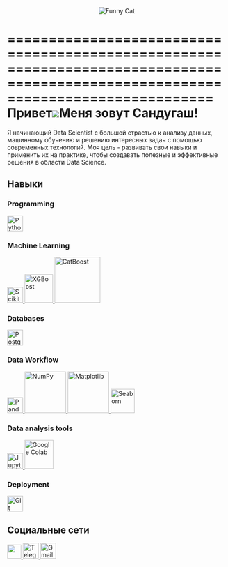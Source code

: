 <div align="center">
  <img src="https://drive.google.com/uc?export=view&id=1BPWx0v0ored_Bc7xDP9kR7r0g7K03qKG" alt="Funny Cat">
</div>

=================================================================================================================================
Привет![](https://user-images.githubusercontent.com/18350557/176309783-0785949b-9127-417c-8b55-ab5a4333674e.gif)Меня зовут Сандугаш!
=================================================================================================================================

Я начинающий Data Scientist с большой страстью к анализу данных, машинному обучению и решению интересных задач с помощью современных технологий. Моя цель - развивать свои навыки и применить их на практике, чтобы создавать полезные и эффективные решения в области Data Science.

## Навыки
### Programming
<!-- Python -->
<p align="left">
  <a href="https://www.python.org/" target="_blank" rel="noreferrer">
    <img src="https://raw.githubusercontent.com/danielcranney/readme-generator/main/public/icons/skills/python-colored.svg" width="36" height="36" alt="Python" /></a>
</p>  

### Machine Learning
<p align="left">
<!-- Scikit-learn -->
  <a href="https://scikit-learn.org/" target="_blank" rel="noreferrer">
    <img src="https://raw.githubusercontent.com/danielcranney/readme-generator/main/public/icons/skills/scikit-learn-colored.svg" width="36" height="36" alt="Scikit-Learn" />
  </a>
<!-- XGBOOST -->
  <a href="https://xgboost.ai/" target="_blank" rel="noreferrer">
    <img src="https://cloud.google.com/ml-engine/images/xgboost-logo.png" width="65" height="65" alt="XGBoost" />
  </a>
<!-- CATBOOST -->
  <a href="https://catboost.ai/" target="_blank" rel="noreferrer">
    <img src="https://mljar.com/images/machine-learning/catboost.png" width="105" height="105" alt="CatBoost" />
  </a>
</p>

### Databases
<p align="left">
<!-- SQL -->
  <a href="https://www.postgresql.org/" target="_blank" rel="noreferrer">
    <img src="https://raw.githubusercontent.com/danielcranney/readme-generator/main/public/icons/skills/postgresql-colored.svg" width="36" height="36" alt="PostgreSQL" />
  </a>
</p>

### Data Workflow
<p align="left">
<!-- Pandas -->
  <a href="https://pandas.pydata.org/" target="_blank" rel="noreferrer">
    <img src="https://seeklogo.com/images/P/pandas-icon-logo-BE10401BF1-seeklogo.com.png" width="36" height="36" alt="Pandas" />
  </a>
<!-- NumPy -->
  <a href="https://numpy.org/" target="_blank" rel="noreferrer">
    <img src="https://codetorial.net/numpy/_images/numpy_logo2.png" width="95" height="95" alt="NumPy" />
  </a>
<!-- Matplotlib -->
  <a href="https://matplotlib.org/" target="_blank" rel="noreferrer">
    <img src="https://matplotlib.org/3.3.0/_images/sphx_glr_logos2_003.png" width="95" height="95" alt="Matplotlib" />
  </a>
<!-- Seaborn -->
  <a href="https://seaborn.pydata.org/" target="_blank" rel="noreferrer">
    <img src="https://th.bing.com/th/id/OIP.unEtYTdTqVeDOiHlCIyvrwAAAA?rs=1&pid=ImgDetMain" width="55" height="55" alt="Seaborn" />
  </a>
</p>

### Data analysis tools
<p align="left">
  <a href="https://jupyter.org/" target="_blank" rel="noreferrer">
    <img src="https://miro.medium.com/v2/resize:fit:1200/1*uPQgsdWJ0ccnA_j_tZjc9g.png" width="36" height="36" alt="Jupyter Notebook" />
  </a>
  <a href="https://colab.research.google.com/" target="_blank" rel="noreferrer">
    <img src="https://user-images.githubusercontent.com/60360540/197354200-423a25a3-0c58-4e87-b9c9-e5e36001603c.png" width="66" height="66" alt="Google Colab" />
  </a>
</p>

### Deployment
<p align="left">
  <a href="https://git-scm.com/" target="_blank" rel="noreferrer">
    <img src="https://raw.githubusercontent.com/danielcranney/readme-generator/main/public/icons/skills/git-colored.svg" width="36" height="36" alt="Git" />
  </a>
</p>
  


## Социальные сети
<p align="left"> 
<!-- Github -->
  <a href="https://www.github.com/theshaikhina" target="_blank" rel="noreferrer"> <picture> <source media="(prefers-color-scheme: dark)" srcset="https://raw.githubusercontent.com/danielcranney/readme-generator/main/public/icons/socials/github-dark.svg" /> <source media="(prefers-color-scheme: light)" srcset="https://raw.githubusercontent.com/danielcranney/readme-generator/main/public/icons/socials/github.svg" /> 
    <img src="https://raw.githubusercontent.com/danielcranney/readme-generator/main/public/icons/socials/github.svg" width="32" height="32" /> </picture> 
  </a>
<!-- Telegram -->
  <a href="https://t.me/theshaikhina" target="_blank" rel="noreferrer">
    <img src="https://logospng.org/download/telegram/logo-telegram-4096.png" width="36" height="36" alt="Telegram" />
  </a>
<!-- G-mail -->
  <a href="https://mail.google.com/mail/?view=cm&fs=1&to=shaikhinasandu@gmail.com" target="_blank" rel="noreferrer">
    <img src="https://clipartcraft.com/images/gmail-logo-ico.png" width="36" height="36" alt="Gmail" />
  </a>
</p>
